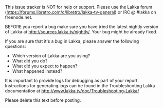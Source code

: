 This issue tracker is NOT for help or support. Please use the Lakka forum (https://forums.libretro.com/c/libretro/lakka-tv-general) or IRC @ #lakka on freenode.net.

BEFORE you report a bug make sure you have tried the latest nightly version of Lakka at http://sources.lakka.tv/nightly/. Your bug might be already fixed.

If you are sure that it's a bug in Lakka, please answer the following questions:
- Which version of Lakka are you using?
- What did you do?
- What did you expect to happen?
- What happened instead?

It is important to provide logs for debugging as part of your report. Instructions for generating logs can be found in the Troubleshooting Lakka documentation at http://www.lakka.tv/doc/Troubleshooting-Lakka/

Please delete this text before posting.
